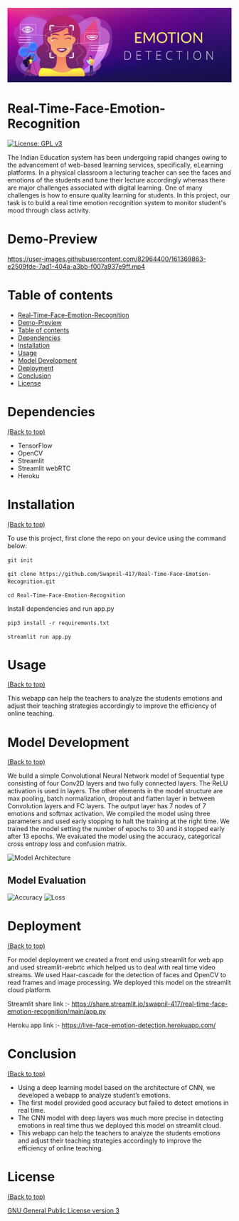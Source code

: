 ![Banner](https://github.com/Swapnil-417/Real-Time-Face-Emotion-Recognition/blob/main/data/Banner.png)


# Real-Time-Face-Emotion-Recognition
[![License: GPL v3](https://img.shields.io/badge/License-GPL%20v3-blue.svg)](https://www.gnu.org/licenses/gpl-3.0)

The Indian Education system has been undergoing rapid changes owing to the advancement of web-based learning services, specifically, eLearning platforms. In a physical classroom a lecturing teacher can see the faces and emotions of the students and tune their lecture accordingly whereas there are major challenges associated with digital learning. One of many challenges is how to ensure quality learning for students. In this project, our task is to build a real time emotion recognition system to monitor student's mood through class activity.

# Demo-Preview


https://user-images.githubusercontent.com/82964400/161369863-e2509fde-7ad1-404a-a3bb-f007a937e9ff.mp4



# Table of contents

- [Real-Time-Face-Emotion-Recognition](#real-time-face-emotion-recognition)
- [Demo-Preview](#demo-preview)
- [Table of contents](#table-of-contents)
- [Dependencies](#dependencies)
- [Installation](#installation)
- [Usage](#usage)
- [Model Development](#model-development)
- [Deployment](#deployment)
- [Conclusion](#conclusion)
- [License](#license)

# Dependencies
[(Back to top)](#table-of-contents)

* TensorFlow
* OpenCV
* Streamlit
* Streamlit webRTC
* Heroku

# Installation
[(Back to top)](#table-of-contents)

To use this project, first clone the repo on your device using the command below:

```git init```

```git clone https://github.com/Swapnil-417/Real-Time-Face-Emotion-Recognition.git```

```cd Real-Time-Face-Emotion-Recognition```

Install dependencies and run app.py

```pip3 install -r requirements.txt```

```streamlit run app.py```

# Usage
[(Back to top)](#table-of-contents)

This webapp can help the teachers to analyze the students emotions and adjust their teaching strategies accordingly to improve the efficiency of online teaching.

# Model Development
[(Back to top)](#table-of-contents)

We build a simple Convolutional Neural Network model of Sequential type consisting of four Conv2D layers and two fully connected layers. The ReLU activation is used in layers. The other elements in the model structure are max pooling, batch normalization, dropout and flatten layer in between Convolution layers and FC layers. The output layer has 7 nodes of 7 emotions and softmax activation. We compiled the model using three parameters and used early stopping to halt the training at the right time. We trained the model setting the number of epochs to 30 and it stopped early after 13 epochs. We evaluated the model using the accuracy, categorical cross entropy loss and confusion matrix.

![Model Architecture](https://user-images.githubusercontent.com/82964400/161368890-04cc4deb-5881-4925-8a81-088daf116cdc.jpg)

## Model Evaluation

![Accuracy](https://github.com/Swapnil-417/Real-Time-Face-Emotion-Recognition/blob/main/results/final_cnn_accuracy.png)
![Loss](https://github.com/Swapnil-417/Real-Time-Face-Emotion-Recognition/blob/main/results/final_cnn_loss.png)

# Deployment
[(Back to top)](#table-of-contents)

For model deployment we created a front end using streamlit for web app and used streamlit-webrtc which helped us to deal with real time video streams. We used Haar-cascade for the detection of faces and OpenCV to read frames and image processing. We deployed this model on the streamlit cloud platform.

Streamlit share link :- https://share.streamlit.io/swapnil-417/real-time-face-emotion-recognition/main/app.py

Heroku app link :- https://live-face-emotion-detection.herokuapp.com/


# Conclusion
[(Back to top)](#table-of-contents)

* Using a deep learning model based on the architecture of CNN, we developed a webapp to analyze student’s emotions. 
* The first model provided good accuracy but failed to detect emotions in real time. 
* The CNN model with deep layers was much more precise in detecting emotions in real time thus we deployed this model on streamlit cloud. 
* This webapp can help the teachers to analyze the students emotions and adjust their teaching strategies accordingly to improve the efficiency of online teaching.

# License
[(Back to top)](#table-of-contents)

[GNU General Public License version 3](https://opensource.org/licenses/GPL-3.0)

